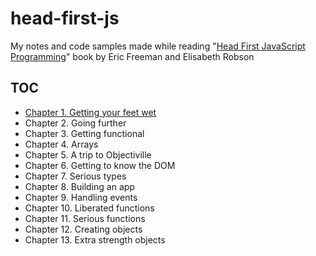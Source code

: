 # head-first-js

My notes and code samples made while reading
"[Head First JavaScript Programming][1]" book by Eric Freeman
and Elisabeth Robson

## TOC

- [Chapter 1. Getting your feet wet](src/ch01)
- Chapter 2. Going further
- Chapter 3. Getting functional
- Chapter 4. Arrays
- Chapter 5. A trip to Objectiville
- Chapter 6. Getting to know the DOM
- Chapter 7. Serious types
- Chapter 8. Building an app
- Chapter 9. Handling events
- Chapter 10. Liberated functions
- Chapter 11. Serious functions
- Chapter 12. Creating objects
- Chapter 13. Extra strength objects

[1]: https://www.goodreads.com/book/show/17912853-head-first-javascript-programming
